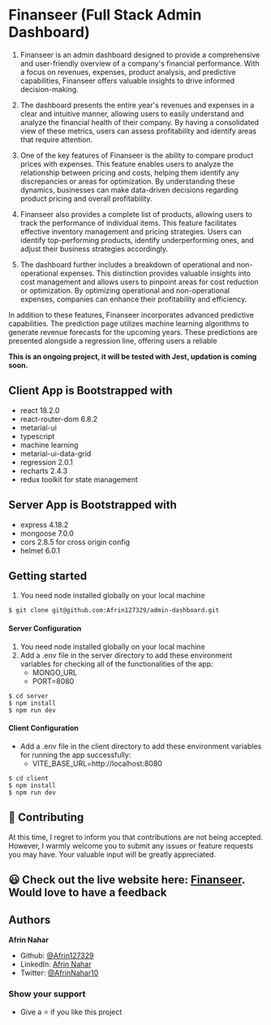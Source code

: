 # Finanseer (Full Stack Admin Dashboard)

1. Finanseer is an admin dashboard designed to provide a comprehensive and user-friendly overview of a company's financial performance. With a focus on revenues, expenses, product analysis, and predictive capabilities, Finanseer offers valuable insights to drive informed decision-making.

2. The dashboard presents the entire year's revenues and expenses in a clear and intuitive manner, allowing users to easily understand and analyze the financial health of their company. By having a consolidated view of these metrics, users can assess profitability and identify areas that require attention.

3. One of the key features of Finanseer is the ability to compare product prices with expenses. This feature enables users to analyze the relationship between pricing and costs, helping them identify any discrepancies or areas for optimization. By understanding these dynamics, businesses can make data-driven decisions regarding product pricing and overall profitability.

4. Finanseer also provides a complete list of products, allowing users to track the performance of individual items. This feature facilitates effective inventory management and pricing strategies. Users can identify top-performing products, identify underperforming ones, and adjust their business strategies accordingly.

5. The dashboard further includes a breakdown of operational and non-operational expenses. This distinction provides valuable insights into cost management and allows users to pinpoint areas for cost reduction or optimization. By optimizing operational and non-operational expenses, companies can enhance their profitability and efficiency.

In addition to these features, Finanseer incorporates advanced predictive capabilities. The prediction page utilizes machine learning algorithms to generate revenue forecasts for the upcoming years. These predictions are presented alongside a regression line, offering users a reliable

**This is an ongoing project, it will be tested with Jest, updation is coming soon.**

## Client App is Bootstrapped with

- react 18.2.0
- react-router-dom 6.8.2
- metarial-ui
- typescript
- machine learning
- metarial-ui-data-grid
- regression 2.0.1
- recharts 2.4.3
- redux toolkit for state management

## Server App is Bootstrapped with

- express 4.18.2
- mongoose 7.0.0
- cors 2.8.5 for cross origin config
- helmet 6.0.1

## Getting started

1. You need node installed globally on your local machine

```
$ git clone git@github.com:Afrin127329/admin-dashboard.git

```

#### Server Configuration

1. You need node installed globally on your local machine
2. Add a .env file in the server directory to add these environment variables for checking all of the functionalities of the app:
   - MONGO_URL
   - PORT=8080

```
$ cd server
$ npm install
$ npm run dev
```

#### Client Configuration

- Add a .env file in the client directory to add these environment variables for running the app successfully:
  - VITE_BASE_URL=http://localhost:8080

```
$ cd client
$ npm install
$ npm run dev
```

## 🤝 Contributing

At this time, I regret to inform you that contributions are not being accepted. However, I warmly welcome you to submit any issues or feature requests you may have. Your valuable input will be greatly appreciated.

## 😃 Check out the live website here: [Finanseer](https://admin-dashboard-t.vercel.app/). Would love to have a feedback

## Authors

**Afrin Nahar**

- Github: [@Afrin127329](https://github.com/Afrin127329)
- LinkedIn: [Afrin Nahar](https://www.linkedin.com/in/afrin-nahar-b849ba1a9/)
- Twitter: [@AfrinNahar10](https://twitter.com/AfrinNahar10)

### Show your support

- Give a ⭐ if you like this project

